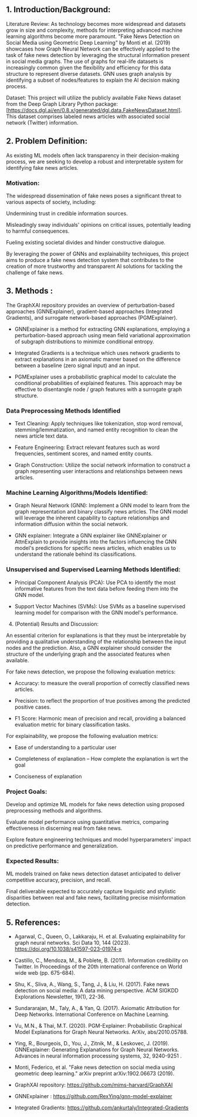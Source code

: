  

## 1. Introduction/Background:  

Literature Review: As technology becomes more widespread and datasets grow in size and complexity, methods for interpreting advanced machine learning algorithms become more paramount. "Fake News Detection on Social Media using Geometric Deep Learning" by Monti et al. (2019) showcases how Graph Neural Network can be effectively applied to the task of fake news detection by leveraging the structural information present in social media graphs. The use of graphs for real-life datasets is increasingly common given the flexibility and efficiency for this data structure to represent diverse datasets. GNN uses graph analysis by identifying a subset of nodes/features to explain the AI decision making process.  

Dataset: This project will utilize the publicly available Fake News dataset from the Deep Graph Library Python package: [https://docs.dgl.ai/en/0.8.x/generated/dgl.data.FakeNewsDataset.html]. This dataset comprises labeled news articles with associated social network (Twitter) information.  

 

## 2. Problem Definition: 

As existing ML models often lack transparency in their decision-making process, we are seeking to develop a robust and interpretable system for identifying fake news articles.  

 

### Motivation: 

The widespread dissemination of fake news poses a significant threat to various aspects of society, including: 

Undermining trust in credible information sources. 

Misleadingly sway individuals' opinions on critical issues, potentially leading to harmful consequences. 

Fueling existing societal divides and hinder constructive dialogue. 

By leveraging the power of GNNs and explainability techniques, this project aims to produce a fake news detection system that contributes to the creation of more trustworthy and transparent AI solutions for tackling the challenge of fake news. 

 

## 3. Methods : 

The GraphXAI repository  provides an overview of perturbation-based approaches (GNNExplainer), gradient-based approaches (Integrated Gradients), and surrogate network-based approaches (PGMExplainer). 

 

* GNNExplainer  is a method for extracting GNN explanations, employing a perturbation-based approach using mean field variational approximation of subgraph distributions to minimize conditional entropy.  

 

* Integrated Gradients is a technique which uses network gradients to extract explanations in an axiomatic manner based on the difference between a baseline (zero signal input) and an input.  

 

* PGMExplainer uses a probabilistic graphical model to calculate the conditional probabilities of explained features. This approach may be effective to disentangle node / graph features with a surrogate graph structure. 

 

### Data Preprocessing Methods Identified 

 

* Text Cleaning: Apply techniques like tokenization, stop word removal, stemming/lemmatization, and named entity recognition to clean the news article text data.  

* Feature Engineering: Extract relevant features such as word frequencies, sentiment scores, and named entity counts.  

* Graph Construction: Utilize the social network information to construct a graph representing user interactions and relationships between news articles. 

 

 

### Machine Learning Algorithms/Models Identified: 

 

* Graph Neural Network (GNN): Implement a GNN model to learn from the graph representation and binary classify news articles. The GNN model will leverage the inherent capability to capture relationships and information diffusion within the social network. 

* GNN explainer: Integrate a GNN explainer like GNNExplainer or AttnExplain to provide insights into the factors influencing the GNN model's predictions for specific news articles, which enables us to understand the rationale behind its classifications. 

 

### Unsupervised and Supervised Learning Methods Identified: 

* Principal Component Analysis (PCA): Use PCA to identify the most informative features from the text data before feeding them into the GNN model. 

* Support Vector Machines (SVMs): Use SVMs as a baseline supervised learning model for comparison with the GNN model's performance. 


4. (Potential) Results and Discussion:  

An essential criterion for explanations is that they must be interpretable by providing a qualitative understanding of the relationship between the input nodes and the prediction. Also,  a GNN explainer should consider the structure of the underlying graph and the associated features when available. 


For fake news detection, we propose the following evaluation metrics: 

* Accuracy: to measure the overall proportion of correctly classified news articles.  

* Precision: to reflect the proportion of true positives among the predicted positive cases. 

* F1 Score: Harmonic mean of precision and recall, providing a balanced evaluation metric for binary classification tasks. 

 

For explainability, we propose the following evaluation metrics: 

* Ease of understanding to a particular user 

* Completeness of explanation – How complete the explanation is wrt the goal 

* Conciseness of explanation  


### Project Goals: 

Develop and optimize ML models for fake news detection using proposed preprocessing methods and algorithms. 

Evaluate model performance using quantitative metrics, comparing effectiveness in discerning real from fake news. 

Explore feature engineering techniques and model hyperparameters' impact on predictive performance and generalization. 

### Expected Results: 

ML models trained on fake news detection dataset anticipated to deliver competitive accuracy, precision, and recall. 

Final deliverable expected to accurately capture linguistic and stylistic disparities between real and fake news, facilitating precise misinformation detection. 

 

## 5. References: 

* Agarwal, C., Queen, O., Lakkaraju, H. et al. Evaluating explainability for graph neural networks. Sci Data 10, 144 (2023). https://doi.org/10.1038/s41597-023-01974-x 

* Castillo, C., Mendoza, M., & Poblete, B. (2011). Information credibility on Twitter. In Proceedings of the 20th international conference on World wide web (pp. 675-684). 

* Shu, K., Sliva, A., Wang, S., Tang, J., & Liu, H. (2017). Fake news detection on social media: A data mining perspective. ACM SIGKDD Explorations Newsletter, 19(1), 22-36.  

* Sundararajan, M., Taly, A., & Yan, Q. (2017). Axiomatic Attribution for Deep Networks. International Conference on Machine Learning. 

* Vu, M.N., & Thai, M.T. (2020). PGM-Explainer: Probabilistic Graphical Model Explanations for Graph Neural Networks. ArXiv, abs/2010.05788. 

* Ying, R., Bourgeois, D., You, J., Zitnik, M., & Leskovec, J. (2019). GNNExplainer: Generating Explanations for Graph Neural Networks. Advances in neural information processing systems, 32, 9240-9251 . 

* Monti, Federico, et al. "Fake news detection on social media using geometric deep learning." arXiv preprint arXiv:1902.06673 (2019). 

* GraphXAI repository: https://github.com/mims-harvard/GraphXAI 

* GNNExplainer : https://github.com/RexYing/gnn-model-explainer 

* Integrated Gradients: https://github.com/ankurtaly/Integrated-Gradients 

 

 

 
